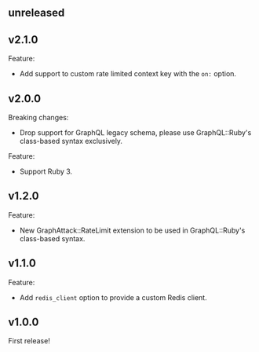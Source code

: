 unreleased
----------

v2.1.0
------

Feature:
- Add support to custom rate limited context key with the `on:` option.

v2.0.0
------

Breaking changes:
- Drop support for GraphQL legacy schema, please use GraphQL::Ruby's class-based
  syntax exclusively.

Feature:
- Support Ruby 3.

v1.2.0
------

Feature:
- New GraphAttack::RateLimit extension to be used in GraphQL::Ruby's class-based
  syntax.

v1.1.0
------

Feature:
- Add `redis_client` option to provide a custom Redis client.

v1.0.0
------

First release!
